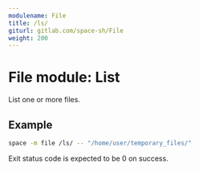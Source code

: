 ```yaml
---
modulename: File
title: /ls/
giturl: gitlab.com/space-sh/File
weight: 200
---
```

# File module: List

List one or more files.  


## Example

```sh
space -m file /ls/ -- "/home/user/temporary_files/"
```

Exit status code is expected to be 0 on success.
